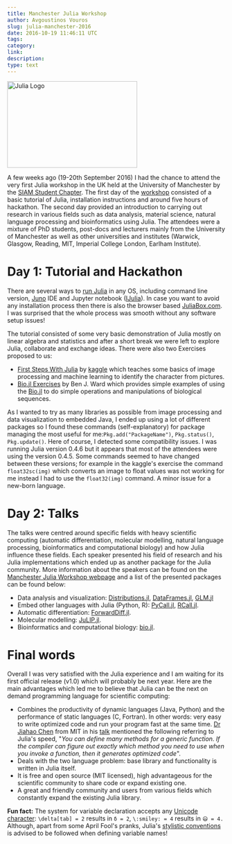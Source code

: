 ```yaml
---
title: Manchester Julia Workshop
author: Avgoustinos Vouros
slug: julia-manchester-2016
date: 2016-10-19 11:46:11 UTC
tags:
category:
link:
description:
type: text
---
```


<div align="left">
<a name="logo">
<img src="http://www.informatics.manchester.ac.uk/media/1552/juliaworkshop.jpg?format=jpeg" alt="Julia Logo" width="300" height="200"/>
</a>
</div>

A few weeks ago (19-20th September 2016) I had the chance to attend the very first Julia workshop in the UK held at the University of Manchester by the [SIAM Student Chapter](http://www.maths.manchester.ac.uk/~siam/). The first day of the [workshop](http://www.maths.manchester.ac.uk/~siam/julia16/) consisted of a basic tutorial of Julia, installation instructions and around five hours of hackathon. The second day provided an introduction to carrying out research in various fields such as data analysis, material science, natural language processing and bioinformatics using Julia. The attendees were a mixture of PhD students, post-docs and lecturers mainly from the University of Manchester as well as other universities and institutes (Warwick, Glasgow, Reading, MIT, Imperial College London, Earlham Institute).

# Day 1: Tutorial and Hackathon

There are several ways to [run Julia](https://julialang.org/downloads/) in any OS, including command line version, [Juno](http://junolab.org/) IDE and Jupyter notebook ([IJulia](https://github.com/JuliaLang/IJulia.jl)). In case you want to avoid any installation process then there is also the  browser based [JuliaBox.com](https://www.juliabox.com/). I was surprised that the whole process was smooth without any software setup issues!

The tutorial consisted of some very basic demonstration of Julia mostly on linear algebra and statistics and after a short break we were left to explore Julia, collaborate and exchange ideas. There were also two Exercises proposed to us:

* [First Steps With Julia](https://www.kaggle.com/c/street-view-getting-started-with-julia) by [kaggle](https://www.kaggle.com/) which teaches some basics of image processing and machine learning to identify the character from pictures.
* [Bio.jl Exercises](https://docs.google.com/document/d/1NYQFLeORdMCHl2hncOkhNNPNJUWGAoGcR_tCs-KF-D0/edit#heading=h.262rsr2l8kb4) by Ben J. Ward which provides simple examples of using the [Bio.jl](https://github.com/BioJulia/Bio.jl) to do simple operations and manipulations of biological sequences.

As I wanted to try as many libraries as possible from image processing and data visualization to embedded Java, I ended up using a lot of different packages so I found these commands (self-explanatory) for package managing the most useful for me:`Pkg.add("PackageName")`, `Pkg.status()`, `Pkg.update()`. Here of course, I detected some compatibility issues. I was running Julia version 0.4.6 but it appears that most of the attendees were using the version 0.4.5. Some commands seemed to have changed between these versions; for example in the kaggle's exercise the command `float32sc(img)` which converts an image to float values was not working for me instead I had to use the `float32(img)` command. A minor issue for a new-born language.

# Day 2: Talks

The talks were centred around specific fields with heavy scientific computing (automatic differentiation, molecular modelling, natural language processing, bioinformatics and computational biology) and how Julia influence these fields. Each speaker presented his field of research and his Julia implementations which ended up as another package for the Julia community. More information about the speakers can be found on the [Manchester Julia Workshop webpage](http://www.maths.manchester.ac.uk/~siam/julia16/) and a list of the presented packages can be found below:

* Data analysis and visualization: [Distributions.jl](http://distributionsjl.readthedocs.io/en/latest/), [DataFrames.jl](https://github.com/JuliaData/DataFrames.jl), [GLM.jl](https://github.com/JuliaStats/GLM.jl)
* Embed other languages with Julia (Python, R): [PyCall.jl](https://github.com/JuliaPy/PyCall.jl), [RCall.jl](https://github.com/JuliaInterop/RCall.jl).
* Automatic differentiation: [ForwardDiff.jl](https://github.com/JuliaDiff/ForwardDiff.jl).
* Molecular modelling: [JuLIP.jl](https://github.com/libAtoms/JuLIP.jl).
* Bioinformatics and computational biology: [bio.jl](https://github.com/BioJulia/Bio.jl).

# Final words

Overall I was very satisfied with the Julia experience and I am waiting for its first official release (v1.0) which will probably be next year. Here are the main advantages which led me to believe that Julia can be the next on demand programming language for scientific computing:

* Combines the productivity of dynamic languages (Java, Python) and the performance of static languages (C, Fortran). In other words: very easy to write optimized code and run your program fast at the same time. [Dr Jiahao Chen](https://jiahao.github.io/) from MIT in his [talk](https://www.slideshare.net/acidflask/programming-languages-history-relativity-and-design) mentioned the following referring to Julia's speed, "*You can define many methods for a generic function. If the compiler can figure out exactly which method you need to use when you invoke a function, then it generates optimized code*".
* Deals with the two language problem: base library and functionality is written in Julia itself.
* It is free and open source (MIT licensed), high advantageous for the scientific community to share code or expand existing one.
* A great and friendly community and users from various fields which constantly expand the existing Julia library.

**Fun fact:** The system for variable declaration accepts any [Unicode character](https://docs.julialang.org/en/v1/manual/unicode-input/): `\delta[tab] = 2` results in `δ = 2`, `\:smiley: = 4` results in `😃 = 4.` Although, apart from some April Fool's pranks, Julia's [stylistic conventions](https://docs.julialang.org/en/v1/manual/variables/) is advised to be followed when defining variable names!
